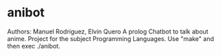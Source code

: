 # anibot
Authors: Manuel Rodríguez, Elvin Quero
A prolog Chatbot to talk about anime. Project for the subject Programming Languages.
Use "make" and then exec ./anibot.

